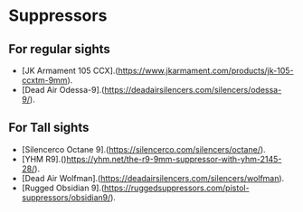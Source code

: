

# Suppressors

## For regular sights

- [JK Armament 105 CCX].(https://www.jkarmament.com/products/jk-105-ccxtm-9mm).  
- [Dead Air Odessa-9].(https://deadairsilencers.com/silencers/odessa-9/). 

## For Tall sights

- [Silencerco Octane 9].(https://silencerco.com/silencers/octane/).  
- [YHM R9].()https://yhm.net/the-r9-9mm-suppressor-with-yhm-2145-28/). 
- [Dead Air Wolfman].(https://deadairsilencers.com/silencers/wolfman).  
- [Rugged Obsidian 9].(https://ruggedsuppressors.com/pistol-suppressors/obsidian9/).  
